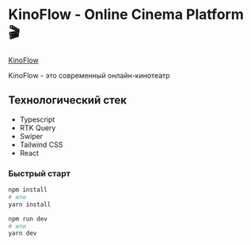 # KinoFlow - Online Cinema Platform 🎬
[KinoFlow](https://kino-flow.vercel.app/)

KinoFlow - это современный онлайн-кинотеатр

## Технологический стек
- Typescript
- RTK Query
- Swiper
- Tailwind CSS
- React

###  Быстрый старт


```bash
npm install
# или
yarn install
```

```bash
npm run dev
# или
yarn dev
```
